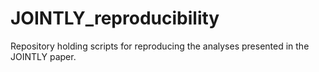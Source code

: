 # JOINTLY_reproducibility
Repository holding scripts for reproducing the analyses presented in the JOINTLY paper.
